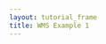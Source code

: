 ```yaml
---
layout: tutorial_frame
title: WMS Example 1
---
```

<script type="module">
	import {Map, TileLayer} from 'leaflet';

	const map = new Map('map', {
		center: [-17, -67],
		zoom: 3
	});

	const wmsLayer = new TileLayer.WMS('http://ows.mundialis.de/services/service?', {
		layers: 'TOPO-OSM-WMS'
	}).addTo(map);
</script>
